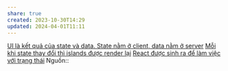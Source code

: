 ```yaml
---
share: true
created: 2023-10-30T14:29
updated: 2024-04-01T11:11
---
```


[UI là kết quả của state và data. State nằm ở client, data nằm ở server](./UI%20l%C3%A0%20k%E1%BA%BFt%20qu%E1%BA%A3%20c%E1%BB%A7a%20state%20v%C3%A0%20data.%20State%20n%E1%BA%B1m%20%E1%BB%9F%20client,%20data%20n%E1%BA%B1m%20%E1%BB%9F%20server.md)
[Mỗi khi state thay đổi thì islands được render lại](./M%E1%BB%97i%20khi%20state%20thay%20%C4%91%E1%BB%95i%20th%C3%AC%20islands%20%C4%91%C6%B0%E1%BB%A3c%20render%20l%E1%BA%A1i.md)
[React được sinh ra để làm việc với trạng thái](../Fresh,%20Preact,%20React/React%20%C4%91%C6%B0%E1%BB%A3c%20sinh%20ra%20%C4%91%E1%BB%83%20l%C3%A0m%20vi%E1%BB%87c%20v%E1%BB%9Bi%20tr%E1%BA%A1ng%20th%C3%A1i.md)
Nguồn::
